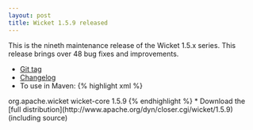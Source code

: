 ```yaml
---
layout: post
title: Wicket 1.5.9 released
---
```


This is the nineth maintenance release of the Wicket 1.5.x series. This release brings over 48 bug fixes and improvements.

* [Git tag](https://git-wip-us.apache.org/repos/asf/wicket/repo?p=wicket.git;a=shortlog;h=refs/tags/release/wicket.1.5.9)
* [Changelog](https://issues.apache.org/jira/secure/ReleaseNote.jspa?projectId=12310561&version=12322962)
* To use in Maven:
{% highlight xml %}
<dependency>
    <groupId>org.apache.wicket</groupId>
    <artifactId>wicket-core</artifactId>
    <version>1.5.9</version>
</dependency>
{% endhighlight %}
* Download the [full distribution](http://www.apache.org/dyn/closer.cgi/wicket/1.5.9) (including source)
